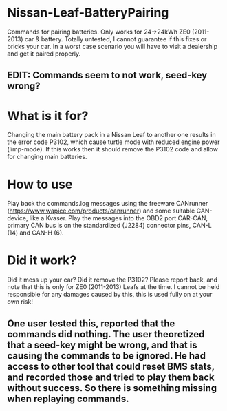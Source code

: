 # Nissan-Leaf-BatteryPairing
Commands for pairing batteries. Only works for 24->24kWh ZE0 (2011-2013) car & battery. Totally untested, I cannot guarantee if this fixes or bricks your car. In a worst case scenario you will have to visit a dealership and get it paired properly.
## EDIT: Commands seem to not work, seed-key wrong?

# What is it for?
Changing the main battery pack in a Nissan Leaf to another one results in the error code P3102, which cause turtle mode with reduced engine power (limp-mode). If this works then it should remove the P3102 code and allow for changing main batteries. 

# How to use
Play back the commands.log messages using the freeware CANrunner (https://www.wapice.com/products/canrunner) and some suitable CAN-device, like a Kvaser. Play the messages into the OBD2 port CAR-CAN, primary CAN bus is on the standardized (J2284) connector pins, CAN-L (14) and CAN-H (6).

# Did it work?
Did it mess up your car? Did it remove the P3102? Please report back, and note that this is only for ZE0 (2011-2013) Leafs at the time. I cannot be held responsible for any damages caused by this, this is used fully on at your own risk!
## One user tested this, reported that the commands did nothing. The user theoretized that a seed-key might be wrong, and that is causing the commands to be ignored. He had access to other tool that could reset BMS stats, and recorded those and tried to play them back without success. So there is something missing when replaying commands.
